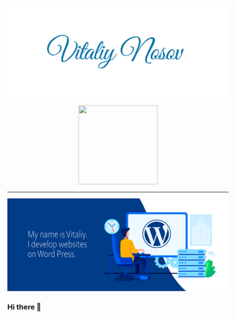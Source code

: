 <p align="center">
    <img src="https://raw.githubusercontent.com/VitaliyNosov/VitaliyNosov/main/image/MyName.png">
</p>

<p align="center">
    <img width="180" height="180"  src="https://freepngimg.com/thumb/wordpress_logo/5-2-wordpress-logo-free-download-png.png">
</p>

<hr>

<img src="https://raw.githubusercontent.com/VitaliyNosov/VitaliyNosov/main/image/Vitaliy%20Nosov%20Baner.png" />
 
### Hi there 👋

<!--
**VitaliyNosov/VitaliyNosov** is a ✨ _special_ ✨ repository because its `README.md` (this file) appears on your GitHub profile.

Here are some ideas to get you started:

- 🔭 I’m currently working on ...
- 🌱 I’m currently learning ...
- 👯 I’m looking to collaborate on ...
- 🤔 I’m looking for help with ...
- 💬 Ask me about ...
- 📫 How to reach me: ...
- 😄 Pronouns: ...
- ⚡ Fun fact: ...
-->
